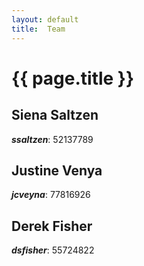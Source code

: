 ```yaml
---
layout: default
title:  Team
---
```


# {{ page.title }}


## Siena Saltzen
***ssaltzen***: 52137789

## Justine Venya
***jcveyna***: 77816926

## Derek Fisher
***dsfisher***: 55724822
